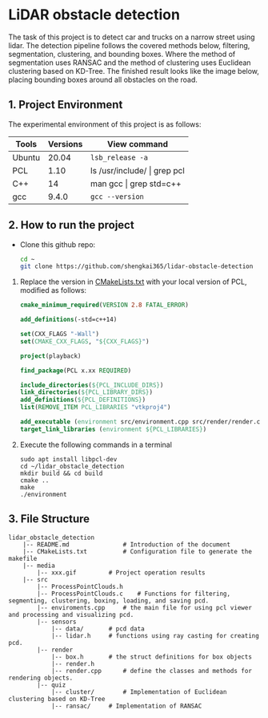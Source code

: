 # LiDAR obstacle detection

The task of this project is to detect car and trucks on a narrow street using lidar. The detection pipeline follows the covered methods below, filtering, segmentation, clustering, and bounding boxes. Where the method of segmentation uses RANSAC and the method of clustering uses Euclidean clustering based on KD-Tree. The finished result looks like the image below, placing bounding boxes around all obstacles on the road.

## 1. Project Environment

The experimental environment of this project is as follows: 

| Tools  | Versions | View command                 |
| ------ | -------- | ---------------------------- |
| Ubuntu | 20.04    | `lsb_release -a`             |
| PCL    | 1.10     | ls /usr/include/ \| grep pcl |
| C++    | 14       | man gcc \| grep std=c++      |
| gcc    | 9.4.0    | `gcc --version`              |



## 2. How to run the project

- Clone this github repo:

    ```sh
    cd ~
    git clone https://github.com/shengkai365/lidar-obstacle-detection
    ```

1. Replace the version in [CMakeLists.txt](https://github.com/shengkai365/lidar-obstacle-detection/blob/main/CMakeLists.txt) with your local version of PCL, modified as follows: 

   ```cmake
   cmake_minimum_required(VERSION 2.8 FATAL_ERROR)
   
   add_definitions(-std=c++14)
   
   set(CXX_FLAGS "-Wall")
   set(CMAKE_CXX_FLAGS, "${CXX_FLAGS}")
   
   project(playback)
   
   find_package(PCL x.xx REQUIRED)
   
   include_directories(${PCL_INCLUDE_DIRS})
   link_directories(${PCL_LIBRARY_DIRS})
   add_definitions(${PCL_DEFINITIONS})
   list(REMOVE_ITEM PCL_LIBRARIES "vtkproj4")
   
   add_executable (environment src/environment.cpp src/render/render.cpp src/processPointClouds.cpp)
   target_link_libraries (environment ${PCL_LIBRARIES})
   ```

2. Execute the following commands in a terminal

   ```shell
   sudo apt install libpcl-dev
   cd ~/lidar_obstacle_detection
   mkdir build && cd build
   cmake ..
   make
   ./environment
   ```


## 3. File Structure

```
lidar_obstacle_detection
	|-- README.md				# Introduction of the document
	|-- CMakeLists.txt			# Configuration file to generate the makefile
	|-- media
		|-- xxx.gif			# Project operation results
	|-- src
		|-- ProcessPointClouds.h		
		|-- ProcessPointClouds.c	# Functions for filtering, segmenting, clustering, boxing, loading, and saving pcd.			 
		|-- enviroments.cpp		# the main file for using pcl viewer and processing and visualizing pcd.
		|-- sensors
			|-- data/		# pcd data
			|-- lidar.h		# functions using ray casting for creating pcd.
		|-- render
			|-- box.h		# the struct definitions for box objects
			|-- render.h
			|-- render.cpp		# define the classes and methods for rendering objects.
		|-- quiz
			|-- cluster/		# Implementation of Euclidean clustering based on KD-Tree
			|-- ransac/		# Implementation of RANSAC
```
